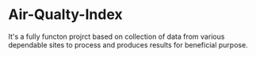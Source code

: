# Air-Qualty-Index
It's a fully functon projrct based on collection of data from various dependable sites to process and produces results for beneficial purpose.
